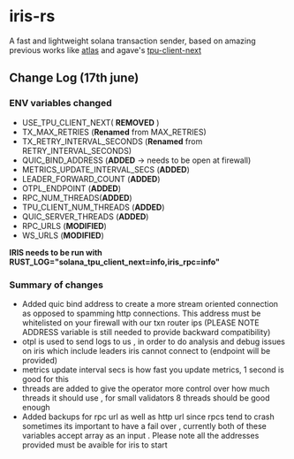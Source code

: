 # iris-rs
A fast and lightweight solana transaction sender, based on amazing previous works like [atlas](https://github.com/helius-labs/atlas-txn-sender) and agave's [tpu-client-next](https://github.com/anza-xyz/agave/blob/master/tpu-client-next)

## Change Log (17th june)

### ENV variables changed

* USE_TPU_CLIENT_NEXT( **REMOVED** )
* TX_MAX_RETRIES (**Renamed** from MAX_RETRIES)
* TX_RETRY_INTERVAL_SECONDS (**Renamed** from RETRY_INTERVAL_SECONDS)
* QUIC_BIND_ADDRESS (**ADDED** -> needs to be open at firewall)
* METRICS_UPDATE_INTERVAL_SECS  (**ADDED**)
* LEADER_FORWARD_COUNT (**ADDED**)
* OTPL_ENDPOINT (**ADDED**)
* RPC_NUM_THREADS(**ADDED**)
* TPU_CLIENT_NUM_THREADS (**ADDED**)
* QUIC_SERVER_THREADS (**ADDED**)
* RPC_URLS (**MODIFIED**)
* WS_URLS (**MODIFIED**)

**IRIS needs to be run with RUST_LOG="solana_tpu_client_next=info,iris_rpc=info"**

### Summary of changes

* Added quic bind address to create a more stream oriented connection as opposed to spamming http connections. This address must be whitelisted on your firewall with our txn router ips (PLEASE NOTE ADDRESS variable is still needed to provide backward compatibility)
* otpl is used to send logs to us , in order to do analysis and debug issues on iris which include leaders iris cannot connect to (endpoint will be provided)
* metrics update interval secs is how fast you update metrics, 1 second is good for this
* threads are added to give the operator more control over how much threads it should use , for small validators 8 threads should be good enough
* Added backups for rpc url as well as http url since rpcs tend to crash sometimes its important to have a fail over , currently both of these variables accept array as an input . Please note all the addresses provided must be avaible for iris to start


